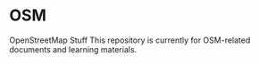 # OSM
OpenStreetMap Stuff
This repository is currently for OSM-related documents and learning materials.
